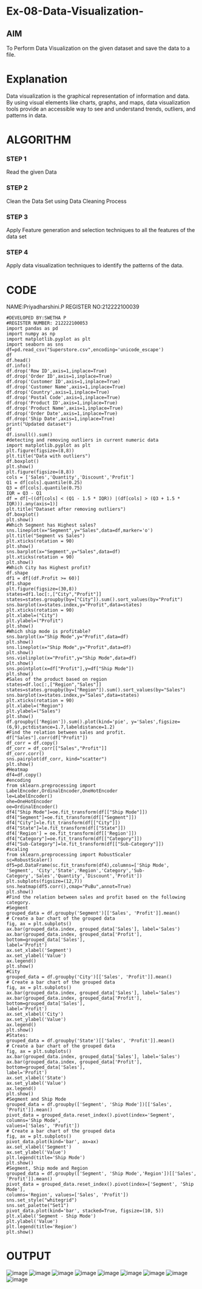 # Ex-08-Data-Visualization-

## AIM
To Perform Data Visualization on the given dataset and save the data to a file. 

# Explanation
Data visualization is the graphical representation of information and data. By using visual elements like charts, graphs, and maps, data visualization tools provide an accessible way to see and understand trends, outliers, and patterns in data.

# ALGORITHM
### STEP 1
Read the given Data
### STEP 2
Clean the Data Set using Data Cleaning Process
### STEP 3
Apply Feature generation and selection techniques to all the features of the data set
### STEP 4
Apply data visualization techniques to identify the patterns of the data.


# CODE
NAME:Priyadharshini.P
REGISTER NO:212222100039
```
#DEVELOPED BY:SWETHA P 
#REGISTER NUMBER: 212222100053
import pandas as pd
import numpy as np
import matplotlib.pyplot as plt
import seaborn as sns
df=pd.read_csv("Superstore.csv",encoding='unicode_escape')
df
df.head()
df.info()
df.drop('Row ID',axis=1,inplace=True)
df.drop('Order ID',axis=1,inplace=True)
df.drop('Customer ID',axis=1,inplace=True)
df.drop('Customer Name',axis=1,inplace=True)
df.drop('Country',axis=1,inplace=True)
df.drop('Postal Code',axis=1,inplace=True)
df.drop('Product ID',axis=1,inplace=True)
df.drop('Product Name',axis=1,inplace=True)
df.drop('Order Date',axis=1,inplace=True)
df.drop('Ship Date',axis=1,inplace=True)
print("Updated dataset")
df
df.isnull().sum()
#detecting and removing outliers in current numeric data
import matplotlib.pyplot as plt
plt.figure(figsize=(8,8))
plt.title("Data with outliers")
df.boxplot()
plt.show()
plt.figure(figsize=(8,8))
cols = ['Sales','Quantity','Discount','Profit']
Q1 = df[cols].quantile(0.25)
Q3 = df[cols].quantile(0.75)
IQR = Q3 - Q1
df = df[~((df[cols] < (Q1 - 1.5 * IQR)) |(df[cols] > (Q3 + 1.5 * IQR))).any(axis=1)]
plt.title("Dataset after removing outliers")
df.boxplot()
plt.show()
#Which Segment has Highest sales?
sns.lineplot(x="Segment",y="Sales",data=df,marker='o')
plt.title("Segment vs Sales")
plt.xticks(rotation = 90)
plt.show()
sns.barplot(x="Segment",y="Sales",data=df)
plt.xticks(rotation = 90)
plt.show()
#Which City has Highest profit?
df.shape
df1 = df[(df.Profit >= 60)]
df1.shape
plt.figure(figsize=(30,8))
states=df1.loc[:,["City","Profit"]]
states=states.groupby(by=["City"]).sum().sort_values(by="Profit")
sns.barplot(x=states.index,y="Profit",data=states)
plt.xticks(rotation = 90)
plt.xlabel=("City")
plt.ylabel=("Profit")
plt.show()
#Which ship mode is profitable?
sns.barplot(x="Ship Mode",y="Profit",data=df)
plt.show()
sns.lineplot(x="Ship Mode",y="Profit",data=df)
plt.show()
sns.violinplot(x="Profit",y="Ship Mode",data=df)
plt.show()
sns.pointplot(x=df["Profit"],y=df["Ship Mode"])
plt.show()
#Sales of the product based on region
states=df.loc[:,["Region","Sales"]]
states=states.groupby(by=["Region"]).sum().sort_values(by="Sales")
sns.barplot(x=states.index,y="Sales",data=states)
plt.xticks(rotation = 90)
plt.xlabel=("Region")
plt.ylabel=("Sales")
plt.show()
df.groupby(['Region']).sum().plot(kind='pie', y='Sales',figsize=
(6,9),pctdistance=1.7,labeldistance=1.2)
#Find the relation between sales and profit.
df["Sales"].corr(df["Profit"])
df_corr = df.copy()
df_corr = df_corr[["Sales","Profit"]]
df_corr.corr()
sns.pairplot(df_corr, kind="scatter")
plt.show()
#Heatmap
df4=df.copy()
#encoding
from sklearn.preprocessing import LabelEncoder,OrdinalEncoder,OneHotEncoder
le=LabelEncoder()
ohe=OneHotEncoder
oe=OrdinalEncoder()
df4["Ship Mode"]=oe.fit_transform(df[["Ship Mode"]])
df4["Segment"]=oe.fit_transform(df[["Segment"]])
df4["City"]=le.fit_transform(df[["City"]])
df4["State"]=le.fit_transform(df[["State"]])
df4['Region'] = oe.fit_transform(df[['Region']])
df4["Category"]=oe.fit_transform(df[["Category"]])
df4["Sub-Category"]=le.fit_transform(df[["Sub-Category"]])
#scaling
from sklearn.preprocessing import RobustScaler
sc=RobustScaler()
df5=pd.DataFrame(sc.fit_transform(df4),columns=['Ship Mode', 'Segment', 'City','State','Region','Category','Sub-Category','Sales','Quantity','Discount','Profit'])
plt.subplots(figsize=(12,7))
sns.heatmap(df5.corr(),cmap="PuBu",annot=True)
plt.show()
#Find the relation between sales and profit based on the following category.
#Segment
grouped_data = df.groupby('Segment')[['Sales', 'Profit']].mean()
# Create a bar chart of the grouped data
fig, ax = plt.subplots()
ax.bar(grouped_data.index, grouped_data['Sales'], label='Sales')
ax.bar(grouped_data.index, grouped_data['Profit'], bottom=grouped_data['Sales'],
label='Profit')
ax.set_xlabel('Segment')
ax.set_ylabel('Value')
ax.legend()
plt.show()
#City
grouped_data = df.groupby('City')[['Sales', 'Profit']].mean()
# Create a bar chart of the grouped data
fig, ax = plt.subplots()
ax.bar(grouped_data.index, grouped_data['Sales'], label='Sales')
ax.bar(grouped_data.index, grouped_data['Profit'], bottom=grouped_data['Sales'],
label='Profit')
ax.set_xlabel('City')
ax.set_ylabel('Value')
ax.legend()
plt.show()
#States:
grouped_data = df.groupby('State')[['Sales', 'Profit']].mean()
# Create a bar chart of the grouped data
fig, ax = plt.subplots()
ax.bar(grouped_data.index, grouped_data['Sales'], label='Sales')
ax.bar(grouped_data.index, grouped_data['Profit'], bottom=grouped_data['Sales'],
label='Profit')
ax.set_xlabel('State')
ax.set_ylabel('Value')
ax.legend()
plt.show()
#Segment and Ship Mode
grouped_data = df.groupby(['Segment', 'Ship Mode'])[['Sales', 'Profit']].mean()
pivot_data = grouped_data.reset_index().pivot(index='Segment', columns='Ship Mode',
values=['Sales', 'Profit'])
# Create a bar chart of the grouped data
fig, ax = plt.subplots()
pivot_data.plot(kind='bar', ax=ax)
ax.set_xlabel('Segment')
ax.set_ylabel('Value')
plt.legend(title='Ship Mode')
plt.show()
#Segment, Ship mode and Region
grouped_data = df.groupby(['Segment', 'Ship Mode','Region'])[['Sales', 'Profit']].mean()
pivot_data = grouped_data.reset_index().pivot(index=['Segment', 'Ship Mode'],
columns='Region', values=['Sales', 'Profit'])
sns.set_style("whitegrid")
sns.set_palette("Set1")
pivot_data.plot(kind='bar', stacked=True, figsize=(10, 5))
plt.xlabel('Segment - Ship Mode')
plt.ylabel('Value')
plt.legend(title='Region')
plt.show()
```
# OUTPUT
![image](https://github.com/Priyadharshini-Er/Ex-08-Data-Visualization-/assets/119558093/91702bf9-e553-4326-a009-eb0363cceb4c)
![image](https://github.com/Priyadharshini-Er/Ex-08-Data-Visualization-/assets/119558093/81bbe7a8-c451-44ae-a945-a28f29268b12)
![image](https://github.com/Priyadharshini-Er/Ex-08-Data-Visualization-/assets/119558093/05591653-b175-4d61-9d77-fc06a565f927)
![image](https://github.com/Priyadharshini-Er/Ex-08-Data-Visualization-/assets/119558093/b7540ecb-7d3f-4e5f-a1ba-48f4ac6e07e5)
![image](https://github.com/Priyadharshini-Er/Ex-08-Data-Visualization-/assets/119558093/ef5eac8e-e98f-4b57-9436-507f53cd5d56)
![image](https://github.com/Priyadharshini-Er/Ex-08-Data-Visualization-/assets/119558093/7002d356-e7f7-470d-bc8e-703c5e1dd140)
![image](https://github.com/Priyadharshini-Er/Ex-08-Data-Visualization-/assets/119558093/47388148-a922-4cc5-b1b8-0a6810993d1a)
![image](https://github.com/Priyadharshini-Er/Ex-08-Data-Visualization-/assets/119558093/d77f4c18-b707-4e15-b61a-282694a43f8e)
![image](https://github.com/Priyadharshini-Er/Ex-08-Data-Visualization-/assets/119558093/146ca225-eb4d-422e-ac98-b6bd1e3b12fd)
